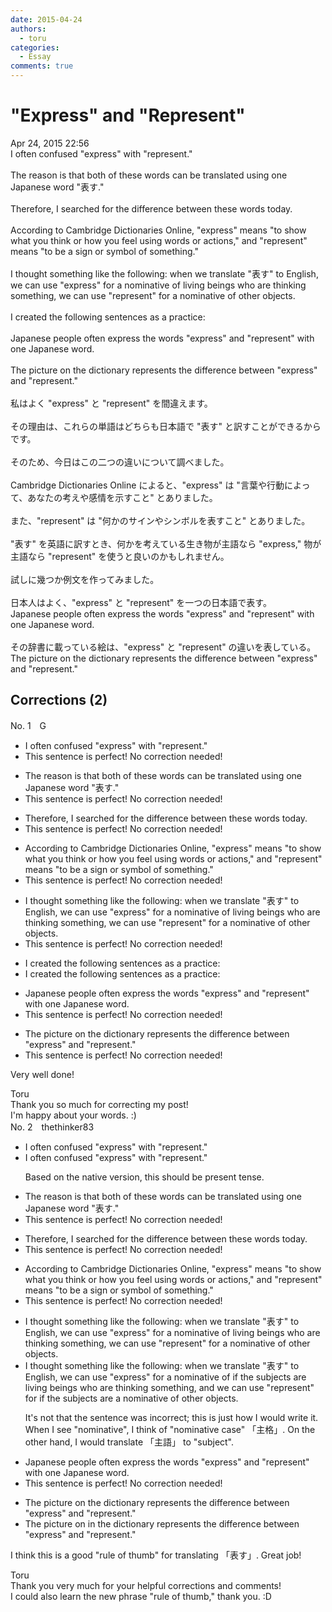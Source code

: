 ```yaml
---
date: 2015-04-24
authors:
  - toru
categories:
  - Essay
comments: true
---
```


# "Express" and "Represent"
<div class="date">Apr 24, 2015 22:56</div>
<div id="post"><div id="body_show_ori">
I often confused "express" with "represent."<br/><br/>The reason is that both of these words can be translated using one Japanese word "表す."<br/><br/>Therefore, I searched for the difference between these words today.<br/><br/>According to Cambridge Dictionaries Online, "express" means "to show what you think or how you feel using words or actions," and "represent" means "to be a sign or symbol of something."<br/><br/>I thought something like the following: when we translate "表す" to English, we can use "express" for a nominative of living beings who are thinking something, we can use "represent" for a nominative of other objects.<br/><br/>I created the following sentences as a practice:<br/><br/>Japanese people often express the words "express" and "represent" with one Japanese word.<br/><br/>The picture on the dictionary represents the difference between "express" and "represent."<br/><br/>
</div></div>

<!-- more -->

<div id="post_ja"><div id="body_show_mo">
私はよく "express" と "represent" を間違えます。<br/><br/>その理由は、これらの単語はどちらも日本語で "表す" と訳すことができるからです。<br/><br/>そのため、今日はこの二つの違いについて調べました。<br/><br/>Cambridge Dictionaries Online によると、"express" は "言葉や行動によって、あなたの考えや感情を示すこと" とありました。<br/><br/>また、"represent" は "何かのサインやシンボルを表すこと" とありました。<br/><br/>"表す" を英語に訳すとき、何かを考えている生き物が主語なら "express," 物が主語なら "represent" を使うと良いのかもしれません。<br/><br/>試しに幾つか例文を作ってみました。<br/><br/>日本人はよく、"express" と "represent" を一つの日本語で表す。<br/>Japanese people often express the words "express" and "represent" with one Japanese word.<br/><br/>その辞書に載っている絵は、"express" と "represent" の違いを表している。<br/>The picture on the dictionary represents the difference between "express" and "represent."<br/>
</div></div>

## Corrections (2)
<div id="block"><div class="first_name"> No. 1　<span class="just_name">G</span></div><div id="block2">
<ul class="correction_field">
<li class="incorrect">I often confused "express" with "represent."</li>
<li class="corrected perfect">This sentence is perfect! No correction needed!</li>
</ul>
<ul class="correction_field">
<li class="incorrect">The reason is that both of these words can be translated using one Japanese word "表す."</li>
<li class="corrected perfect">This sentence is perfect! No correction needed!</li>
</ul>
<ul class="correction_field">
<li class="incorrect">Therefore, I searched for the difference between these words today.</li>
<li class="corrected perfect">This sentence is perfect! No correction needed!</li>
</ul>
<ul class="correction_field">
<li class="incorrect">According to Cambridge Dictionaries Online, "express" means "to show what you think or how you feel using words or actions," and "represent" means "to be a sign or symbol of something."</li>
<li class="corrected perfect">This sentence is perfect! No correction needed!</li>
</ul>
<ul class="correction_field">
<li class="incorrect">I thought something like the following: when we translate "表す" to English, we can use "express" for a nominative of living beings who are thinking something, we can use "represent" for a nominative of other objects.</li>
<li class="corrected perfect">This sentence is perfect! No correction needed!</li>
</ul>
<ul class="correction_field">
<li class="incorrect">I created the following sentences as a practice:</li>
<li class="corrected correct">
I created the following sentences as <span class="sline">a</span> practice:
</li>
</ul>
<ul class="correction_field">
<li class="incorrect">Japanese people often express the words "express" and "represent" with one Japanese word.</li>
<li class="corrected perfect">This sentence is perfect! No correction needed!</li>
</ul>
<ul class="correction_field">
<li class="incorrect">The picture on the dictionary represents the difference between "express" and "represent."</li>
<li class="corrected perfect">This sentence is perfect! No correction needed!</li>
</ul>
<p class="comment_small">
 Very well done!
</p>

</div><div class="name"><span class="just_name">Toru</span><br>
Thank you so much for correcting my post!<br/>I'm happy about your words. :)
</div>
</div>
<div id="block"><div class="first_name"> No. 2　<span class="just_name">thethinker83</span></div><div id="block2">
<ul class="correction_field">
<li class="incorrect">I often confused "express" with "represent."</li>
<li class="corrected correct">
I often confuse<span class="f_red"><span class="sline">d</span></span> "express" with "represent."
<p class="correction_comment">Based on the native version, this should be present tense.</p>
</li>
</ul>
<ul class="correction_field">
<li class="incorrect">The reason is that both of these words can be translated using one Japanese word "表す."</li>
<li class="corrected perfect">This sentence is perfect! No correction needed!</li>
</ul>
<ul class="correction_field">
<li class="incorrect">Therefore, I searched for the difference between these words today.</li>
<li class="corrected perfect">This sentence is perfect! No correction needed!</li>
</ul>
<ul class="correction_field">
<li class="incorrect">According to Cambridge Dictionaries Online, "express" means "to show what you think or how you feel using words or actions," and "represent" means "to be a sign or symbol of something."</li>
<li class="corrected perfect">This sentence is perfect! No correction needed!</li>
</ul>
<ul class="correction_field">
<li class="incorrect">I thought something like the following: when we translate "表す" to English, we can use "express" for a nominative of living beings who are thinking something, we can use "represent" for a nominative of other objects.</li>
<li class="corrected correct">
I thought something like the following: when we translate "表す" to English, we can use "express" <span class="f_red"><span class="sline">for </span><span class="sline">a nominative of</span></span> <span class="f_blue">if the subjects are</span> living beings who are thinking something, <span class="f_blue">and </span>we can use "represent" <span class="f_blue"><span class="sline">for</span> if the subjects are </span><span class="f_red"><span class="sline">a nominative of</span></span> other objects.
<p class="correction_comment">It's not that the sentence was incorrect; this is just how I would write it.  When I see "nominative", I think of "nominative case" 「主格」.  On the other hand, I would translate 「主語」 to "subject".</p>
</li>
</ul>
<ul class="correction_field">
<li class="incorrect">Japanese people often express the words "express" and "represent" with one Japanese word.</li>
<li class="corrected perfect">This sentence is perfect! No correction needed!</li>
</ul>
<ul class="correction_field">
<li class="incorrect">The picture on the dictionary represents the difference between "express" and "represent."</li>
<li class="corrected correct">
The picture <span class="f_red"><span class="sline">on</span></span> <span class="f_blue">in </span>the dictionary represents the difference between "express" and "represent."
</li>
</ul>
<p class="comment_small">
 I think this is a good "rule of thumb" for translating 「表す」.  Great job!
</p>

</div><div class="name"><span class="just_name">Toru</span><br>
Thank you very much for your helpful corrections and comments!<br/>I could also learn the new phrase "rule of thumb," thank you. :D
</div>
</div>
